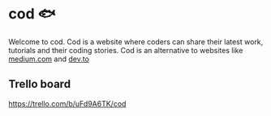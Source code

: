 ﻿# cod 🐟
Welcome to cod. Cod is a website where coders can share their latest work, tutorials and their coding stories. Cod is an alternative to websites like [medium.com](https://medium.com/) and [dev.to](https://dev.to/)

## Trello board
https://trello.com/b/uFd9A6TK/cod
